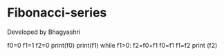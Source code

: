 # Fibonacci-series
Developed by Bhagyashri

f0=0
f1=1
f2=0
print(f0)
print(f1)
while f1>0:
  f2=f0+f1
  f0=f1
  f1=f2
  print (f2)
  
